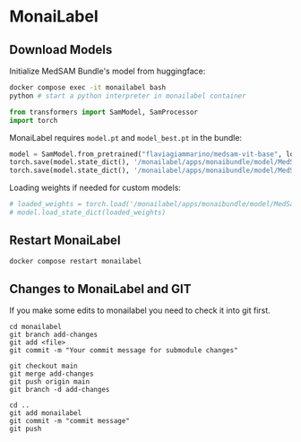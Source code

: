 # MonaiLabel

## Download Models
Initialize MedSAM Bundle's model from huggingface:
```bash
docker compose exec -it monailabel bash
python # start a python interpreter in monailabel container
```

```python
from transformers import SamModel, SamProcessor
import torch
```

MonaiLabel requires `model.pt` and `model_best.pt` in the bundle:
```python
model = SamModel.from_pretrained("flaviagiammarino/medsam-vit-base", local_files_only=False)
torch.save(model.state_dict(), '/monailabel/apps/monaibundle/model/MedSamBundle/models/model.pt')
torch.save(model.state_dict(), '/monailabel/apps/monaibundle/model/MedSamBundle/models/model_best.pt')
```

Loading weights if needed for custom models:
```python
# loaded_weights = torch.load('/monailabel/apps/monaibundle/model/MedSamBundle/models/model.pt', weights_only=True)
# model.load_state_dict(loaded_weights)
```

## Restart MonaiLabel

```bash
docker compose restart monailabel
```

## Changes to MonaiLabel and GIT

If you make some edits to monailabel you need to check it into git first.
```
cd monailabel
git branch add-changes
git add <file>
git commit -m "Your commit message for submodule changes"

git checkout main
git merge add-changes
git push origin main
git branch -d add-changes

cd ..
git add monailabel
git commit -m "commit message"
git push
```

